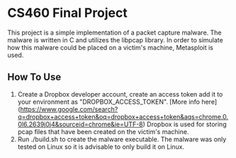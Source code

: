 # CS460 Final Project

This project is a simple implementation of a packet capture malware. The malware is written in C and utilizes the libpcap library. 
In order to simulate how this malware could be placed on a victim's machine, Metasploit is used. 

## How To Use

1. Create a Dropbox developer account, create an access token add it to your environment as "DROPBOX_ACCESS_TOKEN". 
   [More info here] (https://www.google.com/search?q=dropbox+access+token&oq=dropbox+access+token&aqs=chrome.0.0l6.2639j0j4&sourceid=chrome&ie=UTF-8)
   Dropbox is used for storing pcap files that have been created on the victim's machine.
2. Run ./build.sh to create the malware executable. The malware was only tested on Linux so it is advisable to only build it on Linux.
